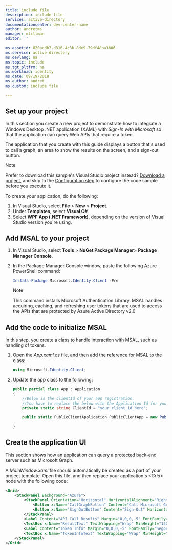 ```yaml
---
title: include file
description: include file
services: active-directory
documentationcenter: dev-center-name
author: andretms
manager: mtillman
editor: ''

ms.assetid: 820acdb7-d316-4c3b-8de9-79df48ba3b06
ms.service: active-directory
ms.devlang: na
ms.topic: include
ms.tgt_pltfrm: na
ms.workload: identity
ms.date: 09/19/2018
ms.author: andret
ms.custom: include file 

---
```


## Set up your project

In this section you create a new project to demonstrate how to integrate a Windows Desktop .NET application (XAML) with *Sign-In with Microsoft* so that the application can query Web APIs that require a token.

The application that you create with this guide displays a button that's used to call a graph, an area to show the results on the screen, and a sign-out button.

> [!NOTE]
> Prefer to download this sample's Visual Studio project instead? [Download a project](https://github.com/Azure-Samples/active-directory-dotnet-desktop-msgraph-v2/archive/master.zip), and skip to the [Configuration step](#register-your-application) to configure the code sample before you execute it.
>

To create your application, do the following:

1. In Visual Studio, select **File** > **New** > **Project**.
2. Under **Templates**, select **Visual C#**.
3. Select **WPF App (.NET Framework)**, depending on the version of Visual Studio version you're using.

## Add MSAL to your project

1. In Visual Studio, select **Tools** > **NuGet Package Manager**> **Package Manager Console**.
2. In the Package Manager Console window, paste the following Azure PowerShell command:

    ```powershell
    Install-Package Microsoft.Identity.Client -Pre
    ```

    > [!NOTE] 
    > This command installs Microsoft Authentication Library. MSAL handles acquiring, caching, and refreshing user tokens that are used to access the APIs that are protected by Azure Active Directory v2.0
    >

## Add the code to initialize MSAL

In this step, you create a class to handle interaction with MSAL, such as handling of tokens.

1. Open the *App.xaml.cs* file, and then add the reference for MSAL to the class:

    ```csharp
    using Microsoft.Identity.Client;
    ```
<!-- Workaround for Docs conversion bug -->

2. Update the app class to the following:

    ```csharp
    public partial class App : Application
    {
        //Below is the clientId of your app registration. 
        //You have to replace the below with the Application Id for your app registration
        private static string ClientId = "your_client_id_here";

        public static PublicClientApplication PublicClientApp = new PublicClientApplication(ClientId);

    }
    ```

## Create the application UI

This section shows how an application can query a protected back-end server such as Microsoft Graph. 

A *MainWindow.xaml* file should automatically be created as a part of your project template. Open this file, and then replace your application's *\<Grid>* node with the following code:

```xml
<Grid>
    <StackPanel Background="Azure">
        <StackPanel Orientation="Horizontal" HorizontalAlignment="Right">
            <Button x:Name="CallGraphButton" Content="Call Microsoft Graph API" HorizontalAlignment="Right" Padding="5" Click="CallGraphButton_Click" Margin="5" FontFamily="Segoe Ui"/>
            <Button x:Name="SignOutButton" Content="Sign-Out" HorizontalAlignment="Right" Padding="5" Click="SignOutButton_Click" Margin="5" Visibility="Collapsed" FontFamily="Segoe Ui"/>
        </StackPanel>
        <Label Content="API Call Results" Margin="0,0,0,-5" FontFamily="Segoe Ui" />
        <TextBox x:Name="ResultText" TextWrapping="Wrap" MinHeight="120" Margin="5" FontFamily="Segoe Ui"/>
        <Label Content="Token Info" Margin="0,0,0,-5" FontFamily="Segoe Ui" />
        <TextBox x:Name="TokenInfoText" TextWrapping="Wrap" MinHeight="70" Margin="5" FontFamily="Segoe Ui"/>
    </StackPanel>
</Grid>
```
